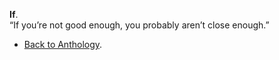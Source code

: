 **If**.  
“If you’re not good enough,
you probably aren’t close enough.”  

- <a href="https://kushalsamant.github.io/anthology.html">Back to Anthology</a>.  